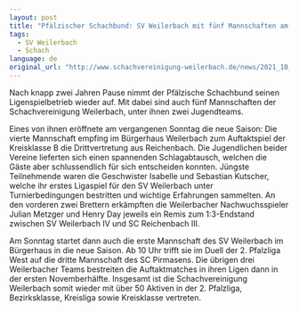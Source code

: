 ```yaml
---
layout: post
title: "Pfälzischer Schachbund: SV Weilerbach mit fünf Mannschaften am Start"
tags:
  - SV Weilerbach
  - Schach
language: de
original_url: "http://www.schachvereinigung-weilerbach.de/news/2021_10_17.html"
---
```


Nach knapp zwei Jahren Pause nimmt der Pfälzische Schachbund seinen Ligenspielbetrieb wieder auf. Mit dabei sind auch fünf Mannschaften der Schachvereinigung Weilerbach, unter ihnen zwei Jugendteams.

<!--more-->

Eines von ihnen eröffnete am vergangenen Sonntag die neue Saison: Die vierte Mannschaft empfing im Bürgerhaus Weilerbach zum Auftaktspiel der Kreisklasse B die Drittvertretung aus Reichenbach. Die Jugendlichen beider Vereine lieferten sich einen spannenden Schlagabtausch, welchen die Gäste aber schlussendlich für sich entscheiden konnten. Jüngste Teilnehmende waren die Geschwister Isabelle und Sebastian Kutscher, welche ihr erstes Ligaspiel für den SV Weilerbach unter Turnierbedingungen bestritten und wichtige Erfahrungen sammelten. An den vorderen zwei Brettern erkämpften die Weilerbacher Nachwuchsspieler Julian Metzger und Henry Day jeweils ein Remis zum 1:3-Endstand zwischen SV Weilerbach IV und SC Reichenbach III.

Am Sonntag startet dann auch die erste Mannschaft des SV Weilerbach im Bürgerhaus in die neue Saison. Ab 10 Uhr trifft sie im Duell der 2. Pfalzliga West auf die dritte Mannschaft des SC Pirmasens. Die übrigen drei Weilerbacher Teams bestreiten die Auftaktmatches in ihren Ligen dann in der ersten Novemberhälfte. Insgesamt ist die Schachvereinigung Weilerbach somit wieder mit über 50 Aktiven in der 2. Pfalzliga, Bezirksklasse, Kreisliga sowie Kreisklasse vertreten.
